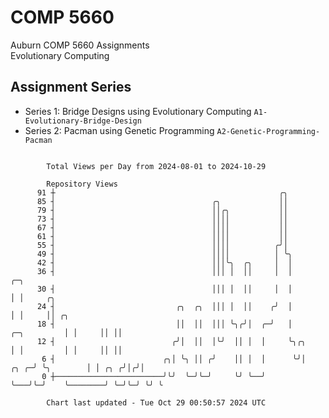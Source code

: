 # COMP 5660
Auburn COMP 5660 Assignments  
Evolutionary Computing

## Assignment Series
- Series 1: Bridge Designs using Evolutionary Computing `A1-Evolutionary-Bridge-Design`
- Series 2: Pacman using Genetic Programming `A2-Genetic-Programming-Pacman`

```

        Total Views per Day from 2024-08-01 to 2024-10-29

        Repository Views
      91 ┼                                                  ╭╮
      85 ┤                                   ╭╮             ││
      79 ┤                                   ││╭╮           ││
      73 ┤                                   ││││           ││
      67 ┤                                   ││││           ││
      61 ┤                                   ││││           ││
      55 ┤                                   ││││          ╭╯│
      49 ┤                                   ││││          │ ╰╮
      42 ┤                                   │││╰╮  ╭╮     │  │
      36 ┤                                   │││ │  ││     │  │                       ╭─╮
      30 ┤                                   │││ │  ││     │  │                       │ │     ╭╮
      24 ┤                           ╭╮  ╭╮  │││ │  ││    ╭╯  │                       │ │     ││ ╭╮
      18 ┤                           ││  ││  │││ ╰╮╭╯│  ╭─╯   │           ╭─╮         │ │     ││ ││
      12 ┤                          ╭╯│  ││  │╰╯  ││ │  │     ╰╮╭╮        │ │         │ │     ││ ││
       6 ┤                        ╭╮│ ╰╮ ││ ╭╯    ││ │  │      ╰╯│   ╭╮ ╭─╯ ╰╮        │ │ ╭╮ ╭╯│╭╯│
       0 ┼────────────────────────╯╰╯  ╰─╯╰─╯     ╰╯ ╰──╯        ╰───╯╰─╯    ╰────────╯ ╰─╯╰─╯ ╰╯ ╰

        Chart last updated - Tue Oct 29 00:50:57 2024 UTC
        
```
